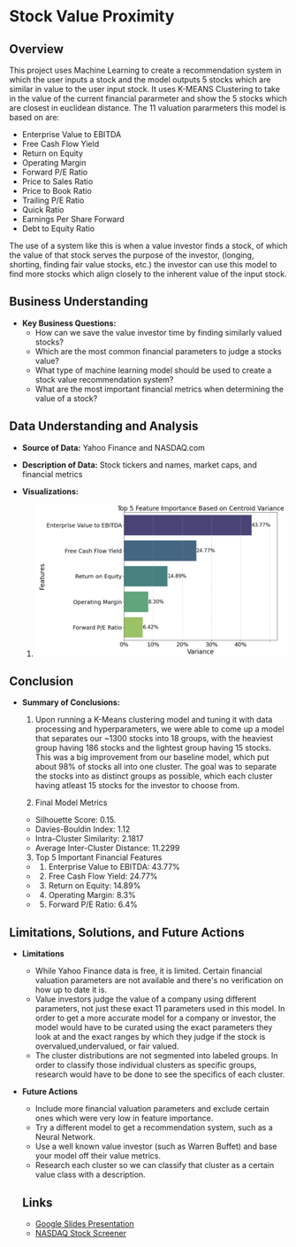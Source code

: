 # Stock Value Proximity

## Overview
This project uses Machine Learning to create a recommendation system in which the user inputs a stock and the model outputs 5 stocks which are similar in value to the user input stock. It uses K-MEANS Clustering to take in the value of the current financial pararmeter and show the 5 stocks which are closest in euclidean distance. The 11 valuation pararmeters this model is based on are:
- Enterprise Value to EBITDA
- Free Cash Flow Yield
- Return on Equity
- Operating Margin
- Forward P/E Ratio
- Price to Sales Ratio
- Price to Book Ratio
- Trailing P/E Ratio
- Quick Ratio
- Earnings Per Share Forward
- Debt to Equity Ratio

The use of a system like this is when a value investor finds a stock, of which the value of that stock serves the purpose of the investor, (longing, shorting, finding fair value stocks, etc.) the investor can use this model to find more stocks which align closely to the inherent value of the input stock.
## Business Understanding
- **Key Business Questions:**
    - How can we save the value investor time by finding similarly valued stocks?
    - Which are the most common financial parameters to judge a stocks value?
    - What type of machine learning model should be used to create a stock value recommendation system?
    - What are the most important financial metrics when determining the value of a stock?


## Data Understanding and Analysis
- **Source of Data:** Yahoo Finance and NASDAQ.com
- **Description of Data:** Stock tickers and names, market caps, and financial metrics



- **Visualizations:**
    1. ![Feature Importance](visuals/top_5_feature_importance.png)

 

## Conclusion
- **Summary of Conclusions:**
    1. Upon running a K-Means clustering model and tuning it with data processing and hyperparameters, we were able to come up a model that separates our ~1300 stocks into 18 groups, with the heaviest group having 186 stocks and the lightest group having 15 stocks. This was a big improvement from our baseline model, which put about 98% of stocks all into one cluster. The goal was to separate the stocks into as distinct groups as possible, which each cluster having atleast 15 stocks for the investor to choose from. 

    2. Final Model Metrics
    * Silhouette Score: 0.15. 
    * Davies-Bouldin Index: 1.12
    * Intra-Cluster Similarity: 2.1817
    * Average Inter-Cluster Distance: 11.2299

    3. Top 5 Important Financial Features
    * 1. Enterprise Value to EBITDA: 43.77%
    * 2. Free Cash Flow Yield: 24.77%
    * 3. Return on Equity: 14.89%
    * 4. Operating Margin: 8.3%
    * 5. Forward P/E Ratio: 6.4%
 
 ## Limitations, Solutions, and Future Actions
- **Limitations**
    * While Yahoo Finance data is free, it is limited. Certain financial valuation parameters are not available and there's no verification on how up to date it is.
    * Value investors judge the value of a company using different parameters, not just these exact 11 parameters used in this model. In order to get a more accurate model for a company or investor, the model would have to be curated using the exact parameters they look at and the exact ranges by which they judge if the stock is overvalued,undervalued, or fair valued. 
    * The cluster distributions are not segmented into labeled groups. In order to classify those individual clusters as specific groups, research would have to be done to see the specifics of each cluster.

- **Future Actions**
    * Include more financial valuation parameters and exclude certain ones which were very low in feature importance.
    * Try a different model to get a recommendation system, such as a Neural Network.
    * Use a well known value investor (such as Warren Buffet) and base your model off their value metrics. 
    * Research each cluster so we can classify that cluster as a certain value class with a description.


  ## Links

  -  [Google Slides Presentation](https://docs.google.com/presentation/d/1MSXmqDsJS7kaixIAB2RXjj8DKBLAH8lBR-efk1LCq74/edit?usp=sharing)
  - [NASDAQ Stock Screener](https://www.nasdaq.com/market-activity/stocks/screener)